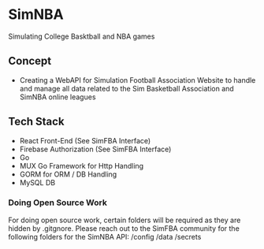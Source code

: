 # SimNBA

Simulating College Basktball and NBA games

## Concept

- Creating a WebAPI for Simulation Football Association Website to handle and manage all data related to the Sim Basketball Association and SimNBA online leagues

## Tech Stack

- React Front-End (See SimFBA Interface)
- Firebase Authorization (See SimFBA Interface)
- Go
- MUX Go Framework for Http Handling
- GORM for ORM / DB Handling
- MySQL DB

### Doing Open Source Work

For doing open source work, certain folders will be required as they are hidden by .gitgnore. Please reach out to the SimFBA community for the following folders for the SimNBA API:
/config
/data
/secrets
